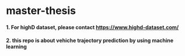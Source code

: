 # master-thesis
#### 1. For highD dataset, please contact https://www.highd-dataset.com/
#### 2. this repo is about vehiche trajectory prediction by using machine learning
